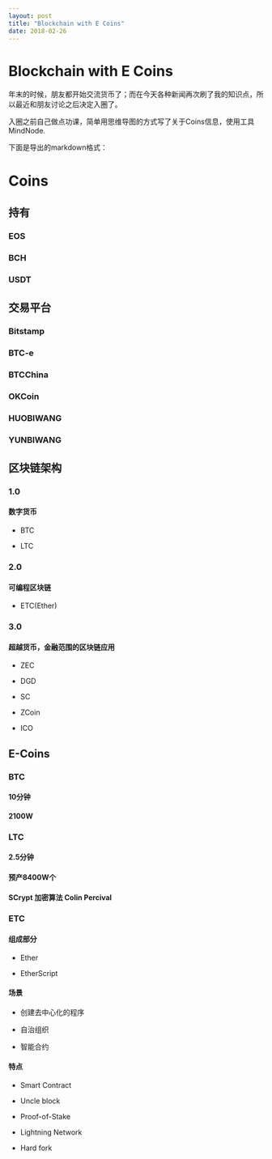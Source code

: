 ```yaml
---
layout: post
title: "Blockchain with E Coins"
date: 2018-02-26
---
```


# Blockchain with E Coins

年末的时候，朋友都开始交流货币了；而在今天各种新闻再次刷了我的知识点，所以最近和朋友讨论之后决定入圈了。

入圈之前自己做点功课，简单用思维导图的方式写了关于Coins信息，使用工具MindNode.




下面是导出的markdown格式：

# Coins


## 持有

### EOS

### BCH

### USDT

## 交易平台

### Bitstamp

### BTC-e

### BTCChina

### OKCoin

### HUOBIWANG

### YUNBIWANG

## 区块链架构

### 1.0

#### 数字货币

- BTC

- LTC

### 2.0

#### 可编程区块链

- ETC(Ether)

### 3.0

#### 超越货币，金融范围的区块链应用

- ZEC

- DGD

- SC

- ZCoin

- ICO

## E-Coins

### BTC

#### 10分钟

#### 2100W

### LTC

#### 2.5分钟

#### 预产8400W个

#### SCrypt 加密算法 Colin Percival

### ETC

#### 组成部分

- Ether

- EtherScript

#### 场景

- 创建去中心化的程序

- 自治组织

- 智能合约

#### 特点

- Smart Contract

- Uncle block

- Proof-of-Stake

- Lightning Network

- Hard fork
